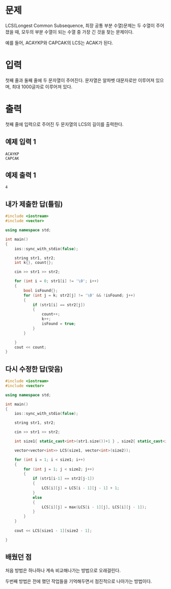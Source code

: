 문제
===========
LCS(Longest Common Subsequence, 최장 공통 부분 수열)문제는 두 수열이 주어졌을 때, 모두의 부분 수열이 되는 수열 중 가장 긴 것을 찾는 문제이다.

예를 들어, ACAYKP와 CAPCAK의 LCS는 ACAK가 된다.

입력
=========
첫째 줄과 둘째 줄에 두 문자열이 주어진다. 문자열은 알파벳 대문자로만 이루어져 있으며, 최대 1000글자로 이루어져 있다.

출력
==========
첫째 줄에 입력으로 주어진 두 문자열의 LCS의 길이를 출력한다.

예제 입력 1
-----------
```
ACAYKP
CAPCAK
```
예제 출력 1 
-----------
```
4
```

내가 제출한 답(틀림)
--------------
```cpp
#include <iostream>
#include <vector>

using namespace std;

int main()
{
	ios::sync_with_stdio(false);

	string str1, str2;
	int k{}, count{};

	cin >> str1 >> str2;

	for (int i = 0; str1[i] != '\0'; i++)
	{
		bool isFound{};
		for (int j = k; str2[j] != '\0' && !isFound; j++)
		{
			if (str1[i] == str2[j])
			{
				count++;
				k++;
				isFound = true;
			}
		}

	}
	cout << count;
}
```

다시 수정한 답(맞음)
----------------
```cpp
#include <iostream>
#include <vector>

using namespace std;

int main()
{
	ios::sync_with_stdio(false);

	string str1, str2;

	cin >> str1 >> str2;

	int size1{ static_cast<int>(str1.size())+1 } , size2{ static_cast<int>(str2.size())+1 };

	vector<vector<int>> LCS(size1, vector<int>(size2));

	for (int i = 1; i < size1; i++)
	{
		for (int j = 1; j < size2; j++)
		{
			if (str1[i-1] == str2[j-1])
			{
				LCS[i][j] = LCS[i - 1][j - 1] + 1;
			}
			else
			{
				LCS[i][j] = max(LCS[i - 1][j], LCS[i][j - 1]);
			}
		}
	}
	
	cout << LCS[size1 - 1][size2 - 1];

}
```

배웠던 점
------------

처음 방법은 하나하나 계속 비교해나가는 방법으로 오래걸린다.

두번째 방법은 전에 했던 작업들을 기억해두면서 점진적으로 나아가는 방법이다.
